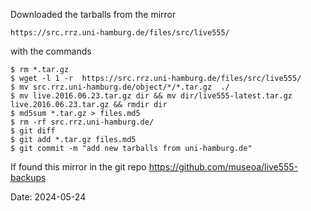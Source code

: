 Downloaded the tarballs from the mirror

    https://src.rrz.uni-hamburg.de/files/src/live555/

with the commands

    $ rm *.tar.gz
    $ wget -l 1 -r  https://src.rrz.uni-hamburg.de/files/src/live555/
    $ mv src.rrz.uni-hamburg.de/object/*/*.tar.gz  ./
    $ mv live.2016.06.23.tar.gz dir && mv dir/live555-latest.tar.gz live.2016.06.23.tar.gz && rmdir dir
    $ md5sum *.tar.gz > files.md5
    $ rm -rf src.rrz.uni-hamburg.de/
    $ git diff
    $ git add *.tar.gz files.md5
    $ git commit -m "add new tarballs from uni-hamburg.de"

If found this mirror in the git repo https://github.com/museoa/live555-backups

Date: 2024-05-24
